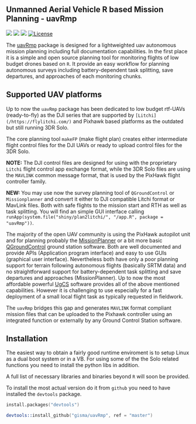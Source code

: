 ## Unmanned Aerial Vehicle R based Mission Planning - uavRmp 


![](https://cranlogs.r-pkg.org/badges/grand-total/uavRmp?color=green)
![](https://cranlogs.r-pkg.org/badges/uavRmp?color=green)
![](https://cranlogs.r-pkg.org/badges/last-week/uavRmp?color=green)
[![License](https://img.shields.io/badge/license-GPL%20%28%3E=%203%29-lightgrey.svg?style=flat)](http://www.gnu.org/licenses/gpl-3.0.html)



The [uavRmp](https://github.com/gisma/uavRmp) package is designed for a lightweighted  uav autonomous mission planning including full documentation capabilities. In the first place it is a simple and open source planning tool for monitoring flights of low budget drones based on ```R```. It provide an easy workflow for planning autonomous 
surveys including battery-dependent task splitting, save departures, and approaches of each monitoring chunks. 

## Supported UAV platforms

Up to now the ```uavRmp``` package has been dedicated to low budget rtf-UAVs (ready-to-fly) as the DJI series that are supported by `[Litchi](/https://flylitchi.com/)` and Pixhawk based platforms as the outdated but still running 3DR Solo. 

The core planning tool ```makeFP``` (make flight plan) creates either intermediate flight control files for the DJI UAVs or ready to upload control files for the 3DR Solo. 

**NOTE:** The DJI control files are designed for using with the proprietary `Litchi` flight control app exchange format, while the 3DR Solo files are using the ```MAVLINK``` common message format, that is used by the PixHawk flight controller family.

**NEW:** You may use now the survey planning tool of `QGroundControl` or `Missionplanner` and convert it either to DJI compatible Litchi format or MavLink files. Both with safe flights to the mission start and RTH as well as task splitting. You will find an simple GUI interface calling `runApp(system.file("shiny/plan2litchi/", "/app.R", package = "uavRmp"))`.

The majority of the open UAV community is using the PixHawk autopilot unit and for planning probably the [MissionPlanner](https://ardupilot.org/planner/) or a bit more basic [QGroundControl](http://qgroundcontrol.com/) ground station software. Both are well documented and provide APIs (Application program interface) and easy to use GUIs (graphical user interface). Nevertheless both have only a poor planning support for terrain following autonomous flights (basically SRTM data) and no straightforward support for battery-dependent task splitting and save departures and approaches (MissionPlanner). Up to now the most affordable powerful [UgCS](https://www.ugcs.com/) software provides all of the above mentioned capabilities. However it is challenging to use especially for a fast deployment of a small local flight task as typically requested in fieldwork.

The ```uavRmp``` bridges this gap  and  generates  ```MAVLINK``` format compliant mission files that can be uploaded to the Pixhawk controller using an integrated function or externally by any Ground Control Station software.


## Installation

The easiest way to obtain a fairly good runtime enviroment is to setup Linux as a dual boot system or in a VB. For using some of the the Solo related functions you need to install the python libs in addition.

A full list of necessary libraries and binaries beyond ```R``` will soon be provided.

To install the most actual version do it from ```github```  you need to have installed the ```devtools``` package.

```S
install.packages("devtools")

devtools::install_github("gisma/uavRmp", ref = "master")
```
